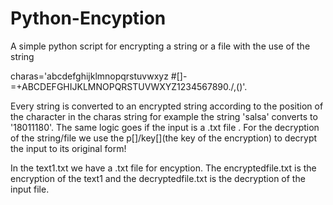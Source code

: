 # Python-Encyption
A simple python script for encrypting a string or a file with the use of the string

charas='abcdefghijklmnopqrstuvwxyz \#[]-=+ABCDEFGHIJKLMNOPQRSTUVWXYZ1234567890./,()'.

Every string is converted to an encrypted string according to the position of the character in the charas string
for example the string 'salsa' converts to '18011180'.
The same logic goes if the input is a .txt file .
For the decryption of the string/file we use the p[]/key[](the key of the encryption) to decrypt the input to its original
form!

In the text1.txt we have a .txt file for encyption.
The encryptedfile.txt is the encryption of the text1 and the decryptedfile.txt is the decryption of 
the input file.
